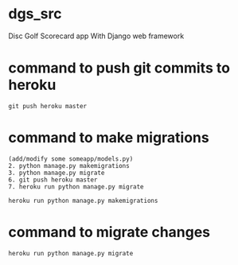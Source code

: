 # dgs_src

Disc Golf Scorecard app With Django web framework

# command to push git commits to heroku

    git push heroku master

# command to make migrations

    (add/modify some someapp/models.py)
    2. python manage.py makemigrations 
    3. python manage.py migrate
    6. git push heroku master
    7. heroku run python manage.py migrate

    heroku run python manage.py makemigrations

# command to migrate changes

    heroku run python manage.py migrate
